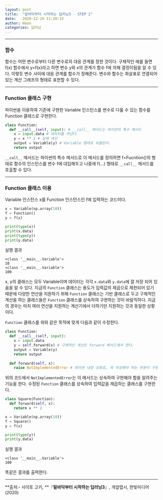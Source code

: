```yaml
---
layout: post
title:  "밑바닥부터 시작하는 딥러닝3 - STEP 2"
date:   2020-12-16 11:20:15
author: Hoon
categories: 딥러닝
---
```


----

### 함수

함수는 어떤 변수로부터 다른 변수로의 대응 관계를 정한 것이다.  구체적인 예를 들면 f(x) 함수에서 y=f(x)라고 하면 변수 y와 x의 관계가 함수 f에 의해 결정이됨을 알 수 있다. 이렇듯 변수 사이에 대응 관계를 함수가 정해준다. 변수와 함수는 화살표로 연결되어 있는 계산 그래프의 형태로 표현할 수 있다.

----

### Function 클래스 구현

파이썬을 이용하여 기존에 구현한 Variable 인스턴스를 변수로 다룰 수 있는 함수를 Function 클래스로 구현한다. 

```python
class Function:
  def __call__(self, input): # __call__ 매서드는 파이썬의 특수 매서드
    x = input.data # 데이터를 꺼낸다.
    y = x ** 2 # 실제 계산
    output = Variable(y) # Variable 형태로 되돌린다.
    return output
```

`__call__` 메서드는 파이썬의 특수 메서드로 이 메서드를 정의하면 f=Fucntion()의 형태로 함수의 인스턴스를 변수 f에 대입해두고 나중에 f(...) 형태로 `__call__` 메서드를 호출할 수 있다.

---

### Function 클래스 이용

Variable 인스턴스 x를 Function 인스턴스인 f에 입력하는 코드이다.

```python
x = Variable(np.array(10))
f = Function()
y = f(x)

print(type(x))
print(x.data)
print(type(y))
print(y.data)
```

실행 결과

```
<class '__main__.Variable'>
10
<class '__main__.Variable'>
100
```

x, y의 클래스는 모두 Variable이며 데이터는 각각 `x.data`와 `y.data`에 잘 저장 되어 있음을 알 수 있다. 지금의 `Function` 클래스는 용도가 입력값의 제곱으로 제한되어 있기 때문에 다양한 연산을 지원하기 위해 `Function` 클래스는 기반 클래스로 두고 구체적인 계산을 하는 클래스들은 `Function` 클래스를 상속하여 구현하는 것이 바람직하다. 지금의 경우는 마치 여러 연산을 지원하는 계산기에서 더하기만 지원하는 것과 동일한 상황이다. 

`Function` 클래스를 위와 같은 목적에 맞게 다음과 같이 수정한다.

```python
class Function:
  def __call__(self, input):
    x = input.data
    y = self.forward(x) # 구체적인 계산은 forward 메서드에서 한다.
    output = Variable(y)
    return output
  
  def forward(self, x):
    raise NotImplementedError # 파이썬 내장 오류로, 꼭 작성해야 하는 부분이 구현되지 않았을 경우 일부러 오류를 일으키기 위해 사용한다.
```

위의 코드에서 `NotImplementedError`는 이 메서드는 상속하여 구현해야 함을 알려주는 기능을 한다. 수정된 `Function` 클래스를 상속하여 입력값을 제곱하는 클래스를 구현한다.

```python
class Square(Function):
  def forward(self, x):
    return x ** 2
```

```python
x = Variable(np.array(10))
f = Square()
y = f(x)

print(type(y))
print(y.data)
```

실행 결과

```
<class '__main__.Variable'>
100
```

똑같은 결과를 출력한다.

----



**출처:\- 사이토 고키, **『**밑바닥부터 시작하는 딥러닝3**』, 개앞맵시, 한빛미디어(2020)